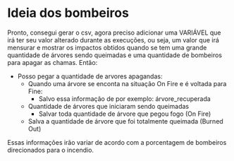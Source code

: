 # Ideia dos bombeiros

Pronto, consegui gerar o csv, agora preciso adicionar uma VARIÁVEL que irá ter seu valor
alterado durante as execuções, ou seja, um valor que irá mensurar e mostrar os impactos obtidos 
quando se tem uma grande quantidade de árvores sendo queimadas e uma quantidade de bombeiros para apagar as chamas.
Então:

- Posso pegar a quantidade de arvores apagandas:
    - Quando uma árvore se enconta na situação On Fire e é voltada para Fine:
        - Salvo essa informação de por exemplo: árvore_recuperada
    - Quantidade de árvores que iniciaram sendo queimadas
        - Salvar toda quantidade de árvore que pegou fogo (On Fire)
    - Salva a quantidade de árvore que foi totalmente queimada (Burned Out)

Essas informações irão variar de acordo com a porcentagem de bombeiros direcionados para o incendio.
